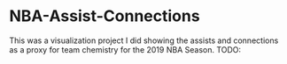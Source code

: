 # NBA-Assist-Connections
This was a visualization project I did showing the assists and connections as a proxy for team chemistry for the 2019 NBA Season. TODO:
